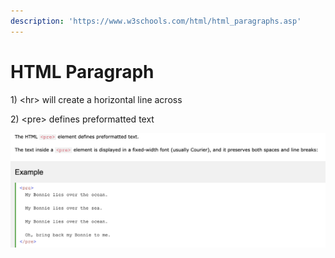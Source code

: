 ```yaml
---
description: 'https://www.w3schools.com/html/html_paragraphs.asp'
---
```


# HTML Paragraph

1\) &lt;hr&gt; will create a horizontal line across



2\) &lt;pre&gt; defines preformatted text 

![](../../.gitbook/assets/image%20%28306%29.png)

